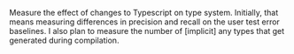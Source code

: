 Measure the effect of changes to Typescript on type system. Initially,
that means measuring differences in precision and recall on the user
test error baselines. I also plan to measure the number of [implicit]
any types that get generated during compilation.
